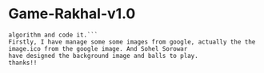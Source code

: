 Game-Rakhal-v1.0
================

```A Java Game locally played by Cowboys of Bandladesh. This idea was generated by, Sohel Sorowar. And I have designed the 
algorithm and code it.```
Firstly, I have manage some some images from google, actually the the image.ico from the google image. And Sohel Sorowar 
have designed the background image and balls to play.
thanks!!
